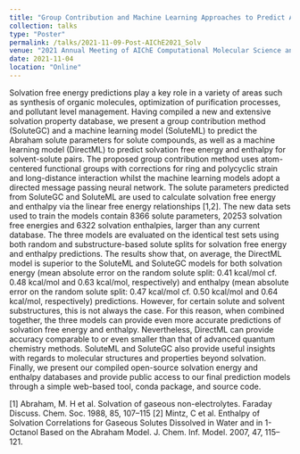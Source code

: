 ```yaml
---
title: "Group Contribution and Machine Learning Approaches to Predict Abraham Solute Parameters, Solvation Free Energy, and Solvation Enthalpy"
collection: talks
type: "Poster"
permalink: /talks/2021-11-09-Post-AIChE2021_Solv
venue: "2021 Annual Meeting of AIChE Computational Molecular Science and Engineering Forum"
date: 2021-11-04
location: "Online"
---
```

Solvation free energy predictions play a key role in a variety of areas such as synthesis of organic molecules, optimization of purification processes, and pollutant level management. Having compiled a new and extensive solvation property database, we present a group contribution method (SoluteGC) and a machine learning model (SoluteML) to predict the Abraham solute parameters for solute compounds, as well as a machine learning model (DirectML) to predict solvation free energy and enthalpy for solvent-solute pairs. The proposed group contribution method uses atom-centered functional groups with corrections for ring and polycyclic strain and long-distance interaction whilst the machine learning models adopt a directed message passing neural network. The solute parameters predicted from SoluteGC and SoluteML are used to calculate solvation free energy and enthalpy via the linear free energy relationships [1,2]. The new data sets used to train the models contain 8366 solute parameters, 20253 solvation free energies and 6322 solvation enthalpies, larger than any current database. The three models are evaluated on the identical test sets using both random and substructure-based solute splits for solvation free energy and enthalpy predictions. The results show that, on average, the DirectML model is superior to the SoluteML and SoluteGC models for both solvation energy (mean absolute error on the random solute split: 0.41 kcal/mol cf. 0.48 kcal/mol and 0.63 kcal/mol, respectively) and enthalpy (mean absolute error on the random solute split: 0.47 kcal/mol cf. 0.50 kcal/mol and 0.64 kcal/mol, respectively) predictions. However, for certain solute and solvent substructures, this is not always the case. For this reason, when combined together, the three models can provide even more accurate predictions of solvation free energy and enthalpy. Nevertheless, DirectML can provide accuracy comparable to or even smaller than that of advanced quantum chemistry methods. SoluteML and SoluteGC also provide useful insights with regards to molecular structures and properties beyond solvation. Finally, we present our compiled open-source solvation energy and enthalpy databases and provide public access to our final prediction models through a simple web-based tool, conda package, and source code.

[1] Abraham, M. H et al. Solvation of gaseous non-electrolytes. Faraday Discuss. Chem. Soc. 1988, 85, 107–115
[2] Mintz, C et al. Enthalpy of Solvation Correlations for Gaseous Solutes Dissolved in Water and in 1-Octanol Based on the Abraham Model. J. Chem. Inf. Model. 2007, 47, 115–121.